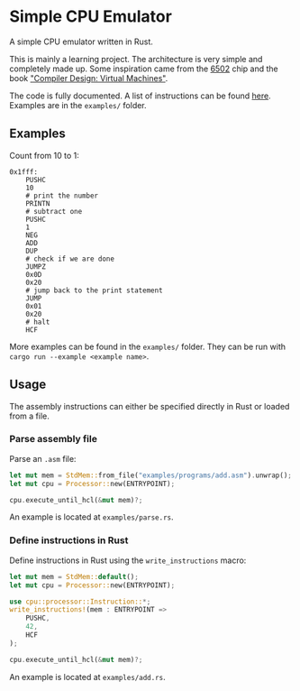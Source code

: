 Simple CPU Emulator
====

A simple CPU emulator written in Rust.

This is mainly a learning project. The architecture is very simple and completely made up. Some inspiration came from the [6502](https://en.wikipedia.org/wiki/MOS_Technology_6502) chip and the book ["Compiler Design: Virtual Machines"](https://www.springer.com/de/book/9783642149085).

The code is fully documented. A list of instructions can be found [here](https://github.com/michidk/simple-cpu-emulator/blob/main/src/processor.rs#L9). Examples are in the `examples/` folder.

## Examples

Count from 10 to 1:
```assembly
0x1fff:
    PUSHC
    10
    # print the number
    PRINTN
    # subtract one
    PUSHC
    1
    NEG
    ADD
    DUP
    # check if we are done
    JUMPZ
    0x0D
    0x20
    # jump back to the print statement
    JUMP
    0x01
    0x20
    # halt
    HCF
```

More examples can be found in the `examples/` folder.
They can be run with `cargo run --example <example name>`.

## Usage

The assembly instructions can either be specified directly in Rust or loaded from a file.

### Parse assembly file

Parse an `.asm` file:

```rust
let mut mem = StdMem::from_file("examples/programs/add.asm").unwrap();
let mut cpu = Processor::new(ENTRYPOINT);

cpu.execute_until_hcl(&mut mem)?;
```

An example is located at `examples/parse.rs`.

### Define instructions in Rust

Define instructions in Rust using the `write_instructions` macro:

```rust
let mut mem = StdMem::default();
let mut cpu = Processor::new(ENTRYPOINT);

use cpu::processor::Instruction::*;
write_instructions!(mem : ENTRYPOINT =>
    PUSHC,
    42,
    HCF
);

cpu.execute_until_hcl(&mut mem)?;
```

An example is located at `examples/add.rs`.
